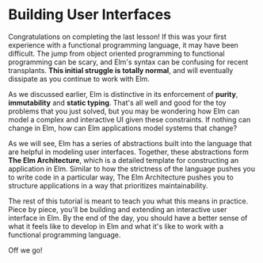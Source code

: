 # Building User Interfaces

Congratulations on completing the last lesson! If this was your first experience with a functional programming language, it may have been difficult. The jump from object oriented programming to functional programming can be scary, and Elm's syntax can be confusing for recent transplants. **This initial struggle is totally normal**, and will eventually dissipate as you continue to work with Elm.

As we discussed earlier, Elm is distinctive in its enforcement of **purity**, **immutability** and **static typing**. That's all well and good for the toy problems that you just solved, but you may be wondering how Elm can model a complex and interactive UI given these constraints. If nothing can change in Elm, how can Elm applications model systems that change?

As we will see, Elm has a series of abstractions built into the language that are helpful in modeling user interfaces. Together, these abstractions form **The Elm Architecture**, which is a detailed template for constructing an application in Elm. Similar to how the strictness of the language pushes you to write code in a particular way, The Elm Architecture pushes you to structure applications in a way that prioritizes maintainability.

The rest of this tutorial is meant to teach you what this means in practice. Piece by piece, you'll be building and extending an interactive user interface in Elm. By the end of the day, you should have a better sense of what it feels like to develop in Elm and what it's like to work with a functional programming language.

Off we go!
